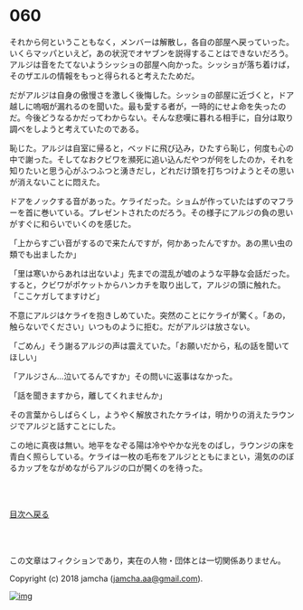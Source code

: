 

# 060

それから何ということもなく，メンバーは解散し，各自の部屋へ戻っていった。いくらマッパといえど，あの状況でオヤブンを説得することはできないだろう。アルジは音をたてないようシッショの部屋へ向かった。シッショが落ち着けば，そのザエルの情報をもっと得られると考えたためだ。  

だがアルジは自身の傲慢さを激しく後悔した。シッショの部屋に近づくと，ドア越しに嗚咽が漏れるのを聞いた。最も愛する者が，一時的にせよ命を失ったのだ。今後どうなるかだってわからない。そんな悲嘆に暮れる相手に，自分は取り調べをしようと考えていたのである。  

恥じた。アルジは自室に帰ると，ベッドに飛び込み，ひたすら恥じ，何度も心の中で謝った。そしてなおクビワを瀕死に追い込んだやつが何をしたのか，それを知りたいと思う心がふつふつと湧きだし，どれだけ頭を打ちつけようとその思いが消えないことに悶えた。  

ドアをノックする音があった。ケライだった。ショムが作っていたはずのマフラーを首に巻いている。プレゼントされたのだろう。その様子にアルジの負の思いがすぐに和らいでいくのを感じた。  

「上からすごい音がするので来たんですが，何かあったんですか。あの黒い虫の類でも出ましたか」  

「里は寒いからあれは出ないよ」先までの混乱が嘘のような平静な会話だった。すると，クビワがポケットからハンカチを取り出して，アルジの頭に触れた。「ここケガしてますけど」  

不意にアルジはケライを抱きしめていた。突然のことにケライが驚く。「あの，触らないでください」いつものように拒む。だがアルジは放さない。  

「ごめん」そう謝るアルジの声は震えていた。「お願いだから，私の話を聞いてほしい」  

「アルジさん…泣いてるんですか」その問いに返事はなかった。  

「話を聞きますから，離してくれませんか」  

その言葉からしばらくし，ようやく解放されたケライは，明かりの消えたラウンジでアルジと話すことにした。  

この地に真夜は無い。地平をなぞる陽は冷ややかな光をのばし，ラウンジの床を青白く照らしている。ケライは一枚の毛布をアルジとともにまとい，湯気ののぼるカップをながめながらアルジの口が開くのを待った。  

<br>  
<br>  

[目次へ戻る](https://github.com/jamcha-aa/OblivionReports/blob/master/README.md)  

<br>  
<br>  

この文章はフィクションであり，実在の人物・団体とは一切関係ありません。  

Copyright (c) 2018 jamcha (jamcha.aa@gmail.com).  

[![img](http://i.creativecommons.org/l/by-nc-sa/4.0/88x31.png)](http://creativecommons.org/licenses/by-nc-sa/4.0/deed)  

